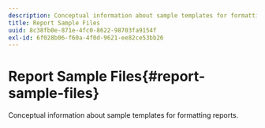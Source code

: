 ```yaml
---
description: Conceptual information about sample templates for formatting reports.
title: Report Sample Files
uuid: 8c38fb0e-871e-4fc0-8622-98703fa9154f
exl-id: 6f028b06-f60a-4f0d-9621-ee82ce53bb26
---
```

# Report Sample Files{#report-sample-files}

Conceptual information about sample templates for formatting reports.
